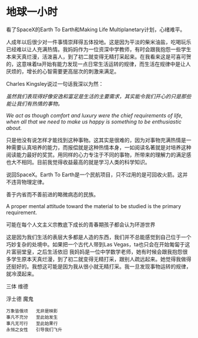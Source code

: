 # 地球一小时

看了SpaceX的Earth To Earth和Making Life Multiplanetary计划，心绪难平。

人成年以后很少对一件事情崇拜得五体投地。这是因为平淡的柴米油盐，吃喝玩乐已经难以让人充满热情。我妈妈作为一位资深中学教师，有时会跟我抱怨一些学生本来天真烂漫，活泼喜人，到了初二就变得无精打采起来。在我看来这是可喜可贺的，这意味着ta开始有能力发现一点日常生活运转的规律，而生活在规律中是让人厌烦的，增长的心智需要更高层次的刺激来满足。

Charles Kingsley说过一句话我深以为然：

*虽然我们表现得好像安逸和富足是生活的主要需求，其实能令我们开心的只是那些能让我们有热情的事物。*
	
*We act as though comfort and luxury were the chief requirements of life, when all that we need to make us happy is something to be enthusiastic about.* 

只是他没有说怎样才能找到这种事物。这其实是很难的，因为对事物充满热情是一种需要认真培养的能力，而报偿就是这种热情本身，一如阅读名著就是对培养这种阅读能力最好的奖赏。用同样的心力专注于不同的事物，所带来的理解力的满足感也大不相同。目前我觉得收益最高的就是学习人类的科学知识。

说回SpaceX。Earth To Earth是一个民航项目，只不过用的是可回收火箭。这并不违背物理定律。




善于内省而不善前进的略微病态的民族。

	

A proper mental attitude toward the material to be studied is the primary requirement. 



可能在每个人文主义宗教底下成长的青春期孩子都会认为环游世界


这是因为我们生活的表层大多都是人造的东西，我们并不总能感觉到自己位于一个巧妙复杂的处境中。如果把一个古代人带到Las Vegas，ta也只会在开始匍匐于这片富丽堂皇，之后生活依旧
我妈妈是一位中学数学老师，她有时候会跟我抱怨很多学生原本天真烂漫，到了初二就变得无精打采，跟别人疏远起来。她觉得我做得还挺好的。我想这可能是因为我从很小就无精打采。我一旦发现事物运转的规律，就冷漠起来。

三体 维德

浮士德 魔鬼

	万象皆俄顷	无非是映影 
	事凡不充分	至此始发生 
	事凡无可行	至此始果行 
	永恒之女性	引导我们飞升










